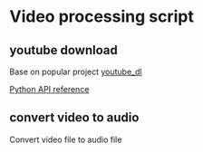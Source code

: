 # Video processing script

## youtube download

Base on popular project [youtube_dl](https://github.com/ytdl-org/youtube-dl)

[Python API reference](https://github.com/ytdl-org/youtube-dl/blob/master/youtube_dl/YoutubeDL.py)

## convert video to audio

Convert video file to audio file
